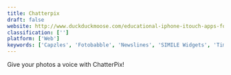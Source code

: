 ```yaml
---
title: Chatterpix
draft: false 
website: http://www.duckduckmoose.com/educational-iphone-itouch-apps-for-kids/chatterpix/
classification: ['']
platform: ['Web']
keywords: ['Capzles', 'Fotobabble', 'Newslines', 'SIMILE Widgets', 'TimeRime', 'Timeline 3D']
---
```

Give your photos a voice with ChatterPix!